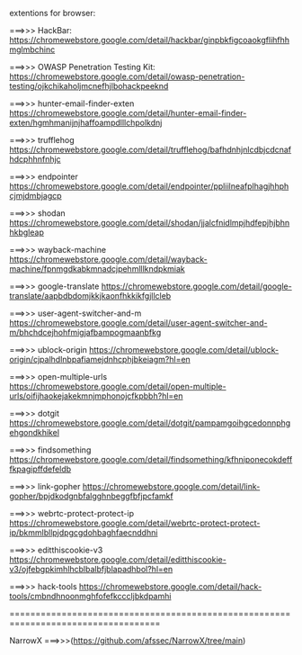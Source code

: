 extentions for browser:

===>>> HackBar:
https://chromewebstore.google.com/detail/hackbar/ginpbkfigcoaokgflihfhhmglmbchinc


===>>> OWASP Penetration Testing Kit:
https://chromewebstore.google.com/detail/owasp-penetration-testing/ojkchikaholjmcnefhjlbohackpeeknd

===>>> hunter-email-finder-exten
https://chromewebstore.google.com/detail/hunter-email-finder-exten/hgmhmanijnjhaffoampdlllchpolkdnj

===>>> trufflehog
https://chromewebstore.google.com/detail/trufflehog/bafhdnhjnlcdbjcdcnafhdcphhnfnhjc

===>>> endpointer
https://chromewebstore.google.com/detail/endpointer/ppliilneafplhagjhhphcjmjdmbjagcp

===>>> shodan
https://chromewebstore.google.com/detail/shodan/jjalcfnidlmpjhdfepjhjbhnhkbgleap

===>>> wayback-machine
https://chromewebstore.google.com/detail/wayback-machine/fpnmgdkabkmnadcjpehmlllkndpkmiak

===>>> google-translate
https://chromewebstore.google.com/detail/google-translate/aapbdbdomjkkjkaonfhkkikfgjllcleb

===>>> user-agent-switcher-and-m
https://chromewebstore.google.com/detail/user-agent-switcher-and-m/bhchdcejhohfmigjafbampogmaanbfkg

===>>> ublock-origin
https://chromewebstore.google.com/detail/ublock-origin/cjpalhdlnbpafiamejdnhcphjbkeiagm?hl=en

===>>> open-multiple-urls
https://chromewebstore.google.com/detail/open-multiple-urls/oifijhaokejakekmnjmphonojcfkpbbh?hl=en

===>>> dotgit
https://chromewebstore.google.com/detail/dotgit/pampamgoihgcedonnphgehgondkhikel

===>>> findsomething
https://chromewebstore.google.com/detail/findsomething/kfhniponecokdefffkpagipffdefeldb

===>>> link-gopher
https://chromewebstore.google.com/detail/link-gopher/bpjdkodgnbfalgghnbeggfbfjpcfamkf

===>>> webrtc-protect-protect-ip
https://chromewebstore.google.com/detail/webrtc-protect-protect-ip/bkmmlbllpjdpgcgdohbaghfaecnddhni

===>>> editthiscookie-v3
https://chromewebstore.google.com/detail/editthiscookie-v3/ojfebgpkimhlhcblbalbfjblapadhbol?hl=en

===>>> hack-tools
https://chromewebstore.google.com/detail/hack-tools/cmbndhnoonmghfofefkcccljbkdpamhi



===================================================================================

NarrowX
===>>>(https://github.com/afssec/NarrowX/tree/main)

